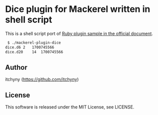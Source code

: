 # Dice plugin for Mackerel written in shell script
This is a shell script port of [Ruby plugin sample in the official document](https://mackerel.io/docs/entry/advanced/custom-metrics#graph-schema-example-ruby).

```sh
 $ ./mackerel-plugin-dice
dice.d6	2	1700745566
dice.d20	14	1700745566
```

## Author
itchyny (https://github.com/itchyny)

## License
This software is released under the MIT License, see LICENSE.

